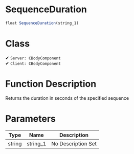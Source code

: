 # SequenceDuration
```js
float SequenceDuration(string_1)
```
# Class
✔ `Server: CBodyComponent`  
✔ `Client: CBodyComponent`  

# Function Description
Returns the duration in seconds of the specified sequence
# Parameters
Type|Name|Description
--|--|--
string|string_1|No Description Set
